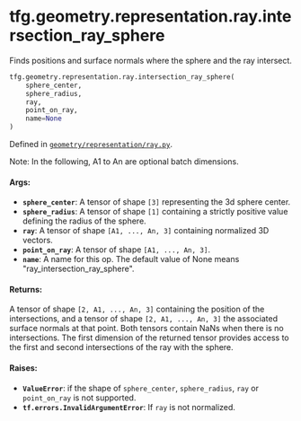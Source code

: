 <div itemscope itemtype="http://developers.google.com/ReferenceObject">
<meta itemprop="name" content="tfg.geometry.representation.ray.intersection_ray_sphere" />
<meta itemprop="path" content="Stable" />
</div>

# tfg.geometry.representation.ray.intersection_ray_sphere

Finds positions and surface normals where the sphere and the ray intersect.

```python
tfg.geometry.representation.ray.intersection_ray_sphere(
    sphere_center,
    sphere_radius,
    ray,
    point_on_ray,
    name=None
)
```

Defined in [`geometry/representation/ray.py`](https://github.com/tensorflow/graphics/blob/master/tensorflow_graphics/geometry/representation/ray.py).

<!-- Placeholder for "Used in" -->

Note:
  In the following, A1 to An are optional batch dimensions.

#### Args:

*   <b>`sphere_center`</b>: A tensor of shape `[3]` representing the 3d sphere
    center.
*   <b>`sphere_radius`</b>: A tensor of shape `[1]` containing a strictly
    positive value defining the radius of the sphere.
*   <b>`ray`</b>: A tensor of shape `[A1, ..., An, 3]` containing normalized 3D
    vectors.
*   <b>`point_on_ray`</b>: A tensor of shape `[A1, ..., An, 3]`.
*   <b>`name`</b>: A name for this op. The default value of None means
    "ray_intersection_ray_sphere".

#### Returns:

A tensor of shape `[2, A1, ..., An, 3]` containing the position of the
intersections, and a tensor of shape `[2, A1, ..., An, 3]` the associated
surface normals at that point. Both tensors contain NaNs when there is no
intersections. The first dimension of the returned tensor provides access to
the first and second intersections of the ray with the sphere.


#### Raises:

* <b>`ValueError`</b>: if the shape of `sphere_center`, `sphere_radius`, `ray` or
    `point_on_ray` is not supported.
* <b>`tf.errors.InvalidArgumentError`</b>: If `ray` is not normalized.